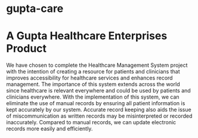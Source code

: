 # gupta-care
# A Gupta Healthcare Enterprises Product
We have chosen to complete the Healthcare Management System project with the intention of creating a resource for patients and clinicians that improves accessibility for healthcare services and enhances record management. The importance of this system extends across the world since healthcare is relevant everywhere and could be used by patients and clinicians everywhere. With the implementation of this system, we can eliminate the use of manual records by ensuring all patient information is kept accurately by our system. Accurate record keeping also aids the issue of miscommunication as written records may be misinterpreted or recorded inaccurately. Compared to manual records, we can update electronic records more easily and efficiently.
